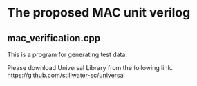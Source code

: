 # The proposed MAC unit verilog
## mac_verification.cpp
This is a program for generating test data.

Please download Universal Library from the following link.
https://github.com/stillwater-sc/universal
